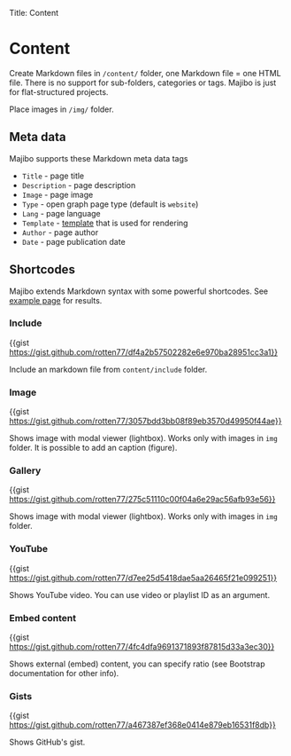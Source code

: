 Title: Content

# Content

Create Markdown files in `/content/` folder, one Markdown file = one HTML file. There is no support for sub-folders, categories or tags. Majibo is just for flat-structured projects.

Place images in `/img/` folder.

## Meta data

Majibo supports these Markdown meta data tags

* `Title` - page title
* `Description` - page description
* `Image` - page image
* `Type` - open graph page type (default is `website`)
* `Lang` - page language
* `Template` - [template](./templates.html) that is used for rendering
* `Author` - page author
* `Date` - page publication date

## Shortcodes

Majibo extends Markdown syntax with some powerful shortcodes. See [example page](./example.html) for results.

### Include

{{gist https://gist.github.com/rotten77/df4a2b57502282e6e970ba28951cc3a1}}

Include an markdown file from `content/include` folder.

### Image

{{gist https://gist.github.com/rotten77/3057bdd3bb08f89eb3570d49950f44ae}}

Shows image with modal viewer (lightbox). Works only with images in `img` folder. It is possible to add an caption (figure).

### Gallery

{{gist https://gist.github.com/rotten77/275c51110c00f04a6e29ac56afb93e56}}

Shows image with modal viewer (lightbox). Works only with images in `img` folder.

### YouTube

{{gist https://gist.github.com/rotten77/d7ee25d5418dae5aa26465f21e099251}}

Shows YouTube video. You can use video or playlist ID as an argument.

### Embed content

{{gist https://gist.github.com/rotten77/4fc4dfa9691371893f87815d33a3ec30}}

Shows external (embed) content, you can specify ratio (see Bootstrap documentation for other info).

### Gists

{{gist https://gist.github.com/rotten77/a467387ef368e0414e879eb16531f8db}}

Shows GitHub's gist.